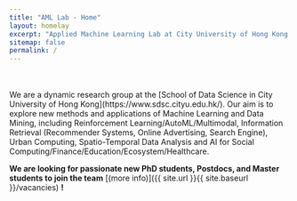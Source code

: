 ```yaml
---
title: "AML Lab - Home"
layout: homelay
excerpt: "Applied Machine Learning Lab at City University of Hong Kong."
sitemap: false
permalink: /
---
```



<br />
<br />
We are a dynamic research group at the [School of Data Science in City University of Hong Kong](https://www.sdsc.cityu.edu.hk/). Our aim is to explore new methods and applications of Machine Learning and Data Mining, including Reinforcement Learning/AutoML/Multimodal, Information Retrieval (Recommender Systems, Online Advertising, Search Engine), Urban Computing, Spatio-Temporal Data Analysis and AI for Social Computing/Finance/Education/Ecosystem/Healthcare.





 **We are  looking for passionate new PhD students, Postdocs, and Master students to join the team** [(more info)]({{ site.url }}{{ site.baseurl }}/vacancies) **!**

